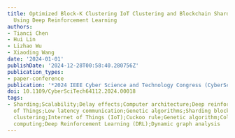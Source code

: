 ```yaml
---
title: Optimized Block-K Clustering IoT Clustering and Blockchain Sharding Strategy
  Using Deep Reinforcement Learning
authors:
- Tianci Chen
- Hui Lin
- Lizhao Wu
- Xiaoding Wang
date: '2024-01-01'
publishDate: '2024-12-28T00:58:40.280756Z'
publication_types:
- paper-conference
publication: '*2024 IEEE Cyber Science and Technology Congress (CyberSciTech)*'
doi: 10.1109/CyberSciTech64112.2024.00018
tags:
- Sharding;Scalability;Delay effects;Computer architecture;Deep reinforcement learning;Blockchains;Security;Internet
  of Things;Low latency communication;Genetic algorithms;Sharding blockchain;K-means
  clustering;Internet of Things (IoT);Cuckoo rule;Genetic algorithm;Collaborative
  computing;Deep Reinforcement Learning (DRL);Dynamic graph analysis
---
```


